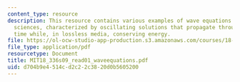 ```yaml
---
content_type: resource
description: This resource contains various examples of wave equations in the physical
  sciences, characterized by oscillating solutions that propagate through space and
  time while, in lossless media, conserving energy.
file: https://ol-ocw-studio-app-production.s3.amazonaws.com/courses/18-336-numerical-methods-for-partial-differential-equations-spring-2009/d704b9e4514cd2c22c3820d0b5605200_MIT18_336s09_read01_waveequations.pdf
file_type: application/pdf
resourcetype: Document
title: MIT18_336s09_read01_waveequations.pdf
uid: d704b9e4-514c-d2c2-2c38-20d0b5605200
---
```

